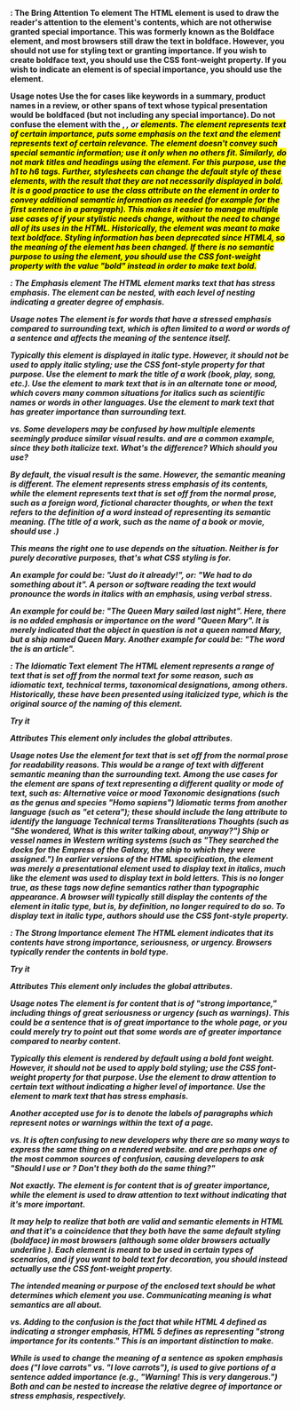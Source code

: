 <b>: The Bring Attention To element
The <b> HTML element is used to draw the reader's attention to the element's contents, which are not otherwise granted special importance. This was formerly known as the Boldface element, and most browsers still draw the text in boldface. However, you should not use <b> for styling text or granting importance. If you wish to create boldface text, you should use the CSS font-weight property. If you wish to indicate an element is of special importance, you should use the <strong> element.

Usage notes
Use the <b> for cases like keywords in a summary, product names in a review, or other spans of text whose typical presentation would be boldfaced (but not including any special importance).
Do not confuse the <b> element with the <strong>, <em>, or <mark> elements. The <strong> element represents text of certain importance, <em> puts some emphasis on the text and the <mark> element represents text of certain relevance. The <b> element doesn't convey such special semantic information; use it only when no others fit.
Similarly, do not mark titles and headings using the <b> element. For this purpose, use the h1 to h6 tags. Further, stylesheets can change the default style of these elements, with the result that they are not necessarily displayed in bold.
It is a good practice to use the class attribute on the <b> element in order to convey additional semantic information as needed (for example <b class="lead"> for the first sentence in a paragraph). This makes it easier to manage multiple use cases of <b> if your stylistic needs change, without the need to change all of its uses in the HTML.
Historically, the <b> element was meant to make text boldface. Styling information has been deprecated since HTML4, so the meaning of the <b> element has been changed.
If there is no semantic purpose to using the <b> element, you should use the CSS font-weight property with the value "bold" instead in order to make text bold.

<em>: The Emphasis element
The <em> HTML element marks text that has stress emphasis. The <em> element can be nested, with each level of nesting indicating a greater degree of emphasis.

Usage notes
The <em> element is for words that have a stressed emphasis compared to surrounding text, which is often limited to a word or words of a sentence and affects the meaning of the sentence itself.

Typically this element is displayed in italic type. However, it should not be used to apply italic styling; use the CSS font-style property for that purpose. Use the <cite> element to mark the title of a work (book, play, song, etc.). Use the <i> element to mark text that is in an alternate tone or mood, which covers many common situations for italics such as scientific names or words in other languages. Use the <strong> element to mark text that has greater importance than surrounding text.

<i> vs. <em>
Some developers may be confused by how multiple elements seemingly produce similar visual results. <em> and <i> are a common example, since they both italicize text. What's the difference? Which should you use?

By default, the visual result is the same. However, the semantic meaning is different. The <em> element represents stress emphasis of its contents, while the <i> element represents text that is set off from the normal prose, such as a foreign word, fictional character thoughts, or when the text refers to the definition of a word instead of representing its semantic meaning. (The title of a work, such as the name of a book or movie, should use <cite>.)

This means the right one to use depends on the situation. Neither is for purely decorative purposes, that's what CSS styling is for.

An example for <em> could be: "Just do it already!", or: "We had to do something about it". A person or software reading the text would pronounce the words in italics with an emphasis, using verbal stress.

An example for <i> could be: "The Queen Mary sailed last night". Here, there is no added emphasis or importance on the word "Queen Mary". It is merely indicated that the object in question is not a queen named Mary, but a ship named Queen Mary. Another example for <i> could be: "The word the is an article".

<i>: The Idiomatic Text element
The <i> HTML element represents a range of text that is set off from the normal text for some reason, such as idiomatic text, technical terms, taxonomical designations, among others. Historically, these have been presented using italicized type, which is the original source of the <i> naming of this element.

Try it

Attributes
This element only includes the global attributes.

Usage notes
Use the <i> element for text that is set off from the normal prose for readability reasons. This would be a range of text with different semantic meaning than the surrounding text. Among the use cases for the <i> element are spans of text representing a different quality or mode of text, such as:
Alternative voice or mood
Taxonomic designations (such as the genus and species "Homo sapiens")
Idiomatic terms from another language (such as "et cetera"); these should include the lang attribute to identify the language
Technical terms
Transliterations
Thoughts (such as "She wondered, What is this writer talking about, anyway?")
Ship or vessel names in Western writing systems (such as "They searched the docks for the Empress of the Galaxy, the ship to which they were assigned.")
In earlier versions of the HTML specification, the <i> element was merely a presentational element used to display text in italics, much like the <b> element was used to display text in bold letters. This is no longer true, as these tags now define semantics rather than typographic appearance. A browser will typically still display the contents of the <i> element in italic type, but is, by definition, no longer required to do so. To display text in italic type, authors should use the CSS font-style property.



<strong>: The Strong Importance element
The <strong> HTML element indicates that its contents have strong importance, seriousness, or urgency. Browsers typically render the contents in bold type.

Try it

Attributes
This element only includes the global attributes.

Usage notes
The <strong> element is for content that is of "strong importance," including things of great seriousness or urgency (such as warnings). This could be a sentence that is of great importance to the whole page, or you could merely try to point out that some words are of greater importance compared to nearby content.

Typically this element is rendered by default using a bold font weight. However, it should not be used to apply bold styling; use the CSS font-weight property for that purpose. Use the <b> element to draw attention to certain text without indicating a higher level of importance. Use the <em> element to mark text that has stress emphasis.

Another accepted use for <strong> is to denote the labels of paragraphs which represent notes or warnings within the text of a page.

<b> vs. <strong>
It is often confusing to new developers why there are so many ways to express the same thing on a rendered website. <b> and <strong> are perhaps one of the most common sources of confusion, causing developers to ask "Should I use <b> or <strong>? Don't they both do the same thing?"

Not exactly. The <strong> element is for content that is of greater importance, while the <b> element is used to draw attention to text without indicating that it's more important.

It may help to realize that both are valid and semantic elements in HTML and that it's a coincidence that they both have the same default styling (boldface) in most browsers (although some older browsers actually underline <strong>). Each element is meant to be used in certain types of scenarios, and if you want to bold text for decoration, you should instead actually use the CSS font-weight property.

The intended meaning or purpose of the enclosed text should be what determines which element you use. Communicating meaning is what semantics are all about.

<em> vs. <strong>
Adding to the confusion is the fact that while HTML 4 defined <strong> as indicating a stronger emphasis, HTML 5 defines <strong> as representing "strong importance for its contents." This is an important distinction to make.

While <em> is used to change the meaning of a sentence as spoken emphasis does ("I love carrots" vs. "I love carrots"), <strong> is used to give portions of a sentence added importance (e.g., "Warning! This is very dangerous.") Both <strong> and <em> can be nested to increase the relative degree of importance or stress emphasis, respectively.